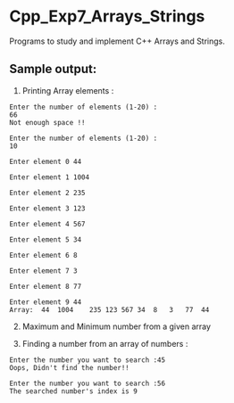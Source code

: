 # Cpp_Exp7_Arrays_Strings
Programs to study and implement C++ Arrays and Strings.
## Sample output: 
1. Printing Array elements :
```
Enter the number of elements (1-20) :
66
Not enough space !!

```
```
Enter the number of elements (1-20) :
10

Enter element 0	44

Enter element 1	1004

Enter element 2	235

Enter element 3	123

Enter element 4	567

Enter element 5	34

Enter element 6	8

Enter element 7	3

Enter element 8	77

Enter element 9	44
Array: 	44	1004	235	123	567	34	8	3	77	44	
```
2. Maximum and Minimum number from a given array

3. Finding a number from an array of numbers :
```
Enter the number you want to search :45
Oops, Didn't find the number!!
```
```
Enter the number you want to search :56
The searched number's index is 9
```












